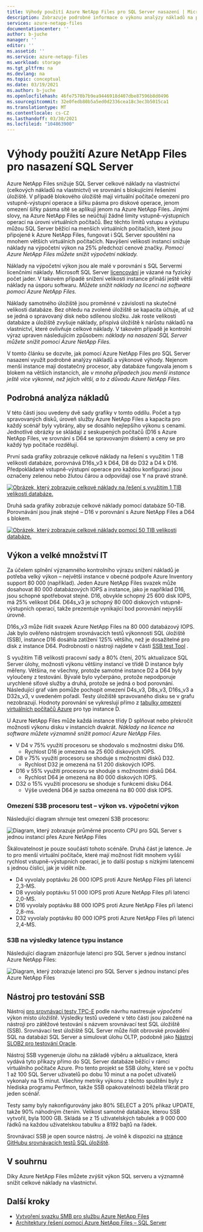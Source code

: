 ```yaml
---
title: Výhody použití Azure NetApp Files pro SQL Server nasazení | Microsoft Docs
description: Zobrazuje podrobné informace o výkonu analýzy nákladů na používání Azure NetApp Files pro SQL Server nasazení.
services: azure-netapp-files
documentationcenter: ''
author: b-juche
manager: ''
editor: ''
ms.assetid: ''
ms.service: azure-netapp-files
ms.workload: storage
ms.tgt_pltfrm: na
ms.devlang: na
ms.topic: conceptual
ms.date: 03/19/2021
ms.author: b-juche
ms.openlocfilehash: 46fe7570b7b9ea9446918d407dbe87596b8d0496
ms.sourcegitcommit: 32e0fedb80b5a5ed0d2336cea18c3ec3b5015ca1
ms.translationtype: MT
ms.contentlocale: cs-CZ
ms.lasthandoff: 03/30/2021
ms.locfileid: "104863900"
---
```

#  <a name="benefits-of-using-azure-netapp-files-for-sql-server-deployment"></a>Výhody použití Azure NetApp Files pro nasazení SQL Server

Azure NetApp Files snižuje SQL Server celkové náklady na vlastnictví (celkových nákladů na vlastnictví) ve srovnání s blokujícími řešeními úložiště.  V případě blokového úložiště mají virtuální počítače omezení pro vstupně-výstupní operace a šířku pásma pro diskové operace, jenom omezení šířky pásma sítě se aplikují jenom na Azure NetApp Files.  Jinými slovy, na Azure NetApp Files se neúčtují žádné limity vstupně-výstupních operací na úrovni virtuálních počítačů. Bez těchto limitů vstupu a výstupu můžou SQL Server běžící na menších virtuálních počítačích, které jsou připojené k Azure NetApp Files, fungovat i SQL Server spouštění na mnohem větších virtuálních počítačích. Navýšení velikosti instancí snižuje náklady na výpočetní výkon na 25% předchozí cenové značky.  *Pomocí Azure NetApp Files můžete snížit výpočetní náklady.*  

Náklady na výpočetní výkon jsou ale malé v porovnání s SQL Servermi licenčními náklady.  Microsoft SQL Server [licencování](https://download.microsoft.com/download/B/C/0/BC0B2EA7-D99D-42FB-9439-2C56880CAFF4/SQL_Server_2017_Licensing_Datasheet.pdf) je vázané na fyzický počet jader. V takovém případě snížení velikosti instance přináší ještě větší náklady na úsporu softwaru. *Můžete snížit náklady na licenci na software pomocí Azure NetApp Files.*

Náklady samotného úložiště jsou proměnné v závislosti na skutečné velikosti databáze. Bez ohledu na zvolené úložiště se kapacita účtuje, ať už se jedná o spravovaný disk nebo sdílenou složku.  Jak roste velikosti databáze a úložiště zvyšuje náklady, přispívá úložiště k nárůstu nákladů na vlastnictví, které ovlivňuje celkové náklady.  V takovém případě je kontrolní výraz upraven následujícím způsobem: *náklady na nasazení SQL Server můžete snížit pomocí Azure NetApp Files.* 

V tomto článku se dozvíte, jak pomocí Azure NetApp Files pro SQL Server nasazení využít podrobné analýzy nákladů a výkonové výhody. Nejenom menší instance mají dostatečný procesor, aby databáze fungovala jenom s blokem na větších instancích, ale *v mnoha případech jsou menší instance ještě více výkonné, než jejich větší, a to z důvodu Azure NetApp Files.* 

## <a name="detailed-cost-analysis"></a>Podrobná analýza nákladů 

V této části jsou uvedeny dvě sady grafiky v tomto oddílu.  Počet a typ spravovaných disků, úroveň služby Azure NetApp Files a kapacita pro každý scénář byly vybrány, aby se dosáhlo nejlepšího výkonu s cenami.  Jednotlivé obrázky se skládají z seskupených počítačů (D16 s Azure NetApp Files, ve srovnání s D64 se spravovaným diskem) a ceny se pro každý typ počítače rozdělují.  

První sada grafiky zobrazuje celkové náklady na řešení s využitím 1 TiB velikosti databáze, porovnává D16s_v3 k D64, D8 do D32 a D4 k D16. Předpokládané vstupně-výstupní operace pro každou konfiguraci jsou označeny zelenou nebo žlutou čárou a odpovídají ose Y na pravé straně.

[![Obrázek, který zobrazuje celkové náklady na řešení s využitím 1 TIB velikosti databáze. ](../media/azure-netapp-files/solution-sql-server-cost-1-tib.png)](../media/azure-netapp-files/solution-sql-server-cost-1-tib.png#lightbox)


Druhá sada grafiky zobrazuje celkové náklady pomocí databáze 50-TiB. Porovnávání jsou jinak stejné – D16 v porovnání s Azure NetApp Files a D64 s blokem. 

[![Obrázek, který zobrazuje celkové náklady pomocí 50 TIB velikosti databáze. ](../media/azure-netapp-files/solution-sql-server-cost-50-tib.png)](../media/azure-netapp-files/solution-sql-server-cost-50-tib.png#lightbox)
 
## <a name="performance-and-lots-of-it"></a>Výkon a velké množství IT  

Za účelem splnění významného kontrolního výrazu snížení nákladů je potřeba velký výkon – největší instance v obecné podpoře Azure Inventory support 80 000 (například). Jeden Azure NetApp Files svazek může dosahovat 80 000 databázových IOPS a instance, jako je například D16, jsou schopné spotřebovat stejné. D16, obvykle schopný 25 600 disk IOPS, má 25% velikost D64.  D64s_v3 je schopný 80 000 diskových vstupně-výstupních operací, takže prezentuje vynikající bod porovnání nejvyšší úrovně.

D16s_v3 může řídit svazek Azure NetApp Files na 80 000 databázový IOPS. Jak bylo ověřeno nástrojem srovnávacích testů výkonnosti SQL úložiště (SSB), instance D16 dosáhla zatížení 125% většího, než je dosažitelné pro disk z instance D64.  Podrobnosti o nástroji najdete v části [SSB test Tool](#ssb-testing-tool) .

S využitím TiB velikosti pracovní sady a 80% čtení, 20% aktualizace SQL Server úlohy, možnosti výkonu většiny instancí ve třídě D instance byly měřeny. Většina, ne všechny, protože samotné instance D2 a D64 byly vyloučeny z testování. Bývalé bylo vyčerpáno, protože nepodporuje urychlené síťové služby a druhá, protože se jedná o bod porovnání. Následující graf vám pomůže pochopit omezení D4s_v3, D8s_v3, D16s_v3 a D32s_v3, v uvedeném pořadí.  Testy úložiště spravovaného disku se v grafu nezobrazují. Hodnoty porovnání se vykreslují přímo z [tabulky omezení virtuálních počítačů Azure](../virtual-machines/dv3-dsv3-series.md) pro typ instance D.

U Azure NetApp Files může každá instance třídy D splňovat nebo překročit možnosti výkonu disku v instancích dvakrát.  *Náklady na licence na software můžete významně snížit pomocí Azure NetApp Files.*  

* V D4 v 75% využití procesoru se shodovalo s možnostmi disku D16.  
    * Rychlost D16 je omezená na 25 600 diskových IOPS.  
* D8 v 75% využití procesoru se shoduje s možnostmi disků D32.  
    * Rychlost D32 je omezená na 51 200 diskových IOPS.  
* D16 v 55% využití procesoru se shoduje s možnostmi disků D64.  
    * Rychlost D64 je omezená na 80 000 diskových IOPS.  
* D32 o 15% využití procesoru se shoduje s funkcemi disku D64.  
    * Výše uvedená D64 je sazba omezená na 80 000 disk IOPS.  

### <a name="s3b-cpu-limits-test--performance-versus-processing-power"></a>Omezení S3B procesoru test – výkon vs. výpočetní výkon

Následující diagram shrnuje test omezení S3B procesoru:

![Diagram, který zobrazuje průměrné procento CPU pro SQL Server s jednou instancí přes Azure NetApp Files](../media/azure-netapp-files/solution-sql-server-single-instance-average-cpu.png)

Škálovatelnost je pouze součástí tohoto scénáře. Druhá část je latence.  Je to pro menší virtuální počítače, které mají možnost řídit mnohem vyšší rychlost vstupně-výstupních operací, je to další postup s nízkými latencemi s jednou číslicí, jak je vidět níže.  

* D4 vyvolaly poptávku 26 000 IOPS proti Azure NetApp Files při latenci 2,3-MS.  
* D8 vyvolaly poptávku 51 000 IOPS proti Azure NetApp Files při latenci 2,0-MS.  
* D16 vyvolaly poptávku 88 000 IOPS proti Azure NetApp Files při latenci 2,8-ms.
* D32 vyvolaly poptávku 80 000 IOPS proti Azure NetApp Files při latenci 2,4-MS.  

### <a name="s3b-per-instance-type-latency-results"></a>S3B na výsledky latence typu instance

Následující diagram znázorňuje latenci pro SQL Server s jednou instancí Azure NetApp Files:

![Diagram, který zobrazuje latenci pro SQL Server s jednou instancí přes Azure NetApp Files](../media/azure-netapp-files/solution-sql-server-single-instance-latency.png)

## <a name="ssb-testing-tool"></a>Nástroj pro testování SSB 
 
Nástroj [pro srovnávací testy TPC-E](http://www.tpc.org/tpce/) podle návrhu nastresuje *výpočetní* výkon místo *úložiště*. Výsledky testů uvedené v této části jsou založené na nástroji pro zátěžové testování s názvem srovnávací test SQL úložiště (SSB).  Srovnávací test úložiště SQL Server může řídit obrovské provádění SQL na databázi SQL Server a simulovat úlohu OLTP, podobně jako [Nástroj SLOB2 pro testování Oracle](https://kevinclosson.net/slob/). 

Nástroj SSB vygeneruje úlohu na základě výběru a aktualizace, která vydává tyto příkazy přímo do SQL Server databáze běžící v rámci virtuálního počítače Azure.  Pro tento projekt se SSB úlohy, které se v počtu 1 až 100 SQL Server uživatelů po dobu 10 minut a na počet uživatelů vykonaly na 15 minut.  Všechny metriky výkonu z těchto spuštění byly z hlediska programu Perfmon, takže SSB opakovatelnosti běžela třikrát pro jeden scénář. 

Testy samy byly nakonfigurovány jako 80% SELECT a 20% příkaz UPDATE, takže 90% náhodným čtením.  Velikost samotné databáze, kterou SSB vytvořil, byla 1000 GB. Skládá se z 15 uživatelských tabulek a 9 000 000 řádků na každou uživatelskou tabulku a 8192 bajtů na řádek. 

Srovnávací SSB je open source nástroj.  Je volně k dispozici na [stránce GitHubu srovnávacích testů SQL úložiště](https://github.com/NetApp/SQL_Storage_Benchmark.git).  


## <a name="in-summary"></a>V souhrnu  

Díky Azure NetApp Files můžete zvýšit výkon SQL serveru a významně snížit celkové náklady na vlastnictví. 

## <a name="next-steps"></a>Další kroky

* [Vytvoření svazku SMB pro službu Azure NetApp Files](azure-netapp-files-create-volumes-smb.md) 
* [Architektury řešení pomocí Azure NetApp Files – SQL Server](azure-netapp-files-solution-architectures.md#sql-server) 

